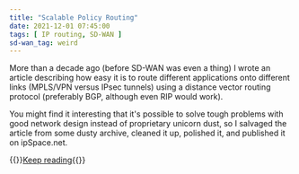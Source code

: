 ```yaml
---
title: "Scalable Policy Routing"
date: 2021-12-01 07:45:00
tags: [ IP routing, SD-WAN ]
sd-wan_tag: weird
---
```

More than a decade ago (before SD-WAN was even a thing) I wrote an article describing how easy it is to route different applications onto different links (MPLS/VPN versus IPsec tunnels) using a distance vector routing protocol (preferably BGP, although even RIP would work).

You might find it interesting that it's possible to solve tough problems with good network design instead of proprietary unicorn dust, so I salvaged the article from some dusty archive, cleaned it up, polished it, and published it on ipSpace.net.

{{<jump>}}[Keep reading](https://www.ipspace.net/kb/Internet/ScalablePolicyRouting/){{</jump>}}